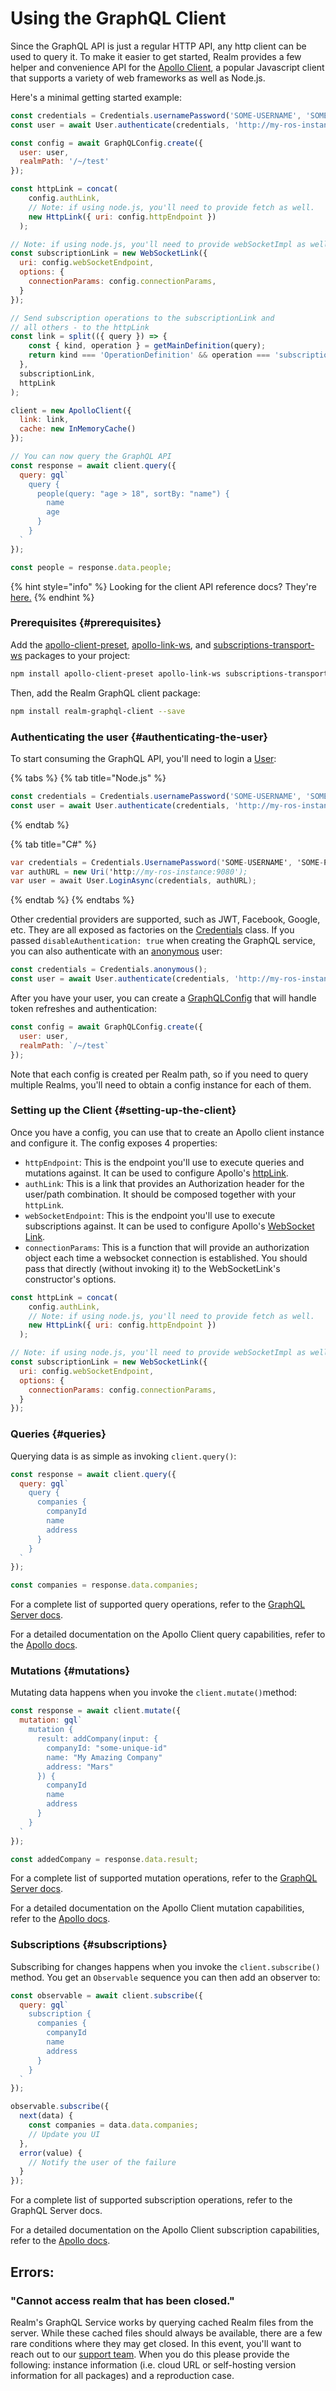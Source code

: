 # Using the GraphQL Client

Since the GraphQL API is just a regular HTTP API, any http client can be used to query it. To make it easier to get started, Realm provides a few helper and convenience API for the [Apollo Client](https://www.apollographql.com/client), a popular Javascript client that supports a variety of web frameworks as well as Node.js.

Here's a minimal getting started example:

```javascript
const credentials = Credentials.usernamePassword('SOME-USERNAME', 'SOME-PASSWORD');
const user = await User.authenticate(credentials, 'http://my-ros-instance:9080');

const config = await GraphQLConfig.create({ 
  user: user,
  realmPath: '/~/test'
});

const httpLink = concat(
    config.authLink,
    // Note: if using node.js, you'll need to provide fetch as well.
    new HttpLink({ uri: config.httpEndpoint })
  );

// Note: if using node.js, you'll need to provide webSocketImpl as well.
const subscriptionLink = new WebSocketLink({
  uri: config.webSocketEndpoint,
  options: {
    connectionParams: config.connectionParams,
  }
});

// Send subscription operations to the subscriptionLink and
// all others - to the httpLink
const link = split(({ query }) => {
    const { kind, operation } = getMainDefinition(query);
    return kind === 'OperationDefinition' && operation === 'subscription';
  },
  subscriptionLink,
  httpLink
);

client = new ApolloClient({
  link: link,
  cache: new InMemoryCache()
});

// You can now query the GraphQL API
const response = await client.query({
  query: gql`
    query {
      people(query: "age > 18", sortBy: "name") {
        name
        age
      }
    }
  `
});

const people = response.data.people;
```

{% hint style="info" %}
Looking for the client API reference docs? They're [here.](https://realm.io/docs/realm-object-server/latest/api/graphql/)
{% endhint %}

### Prerequisites {#prerequisites}

Add the [apollo-client-preset](https://www.npmjs.com/package/apollo-client-preset), [apollo-link-ws](https://www.npmjs.com/package/apollo-link-ws), and [subscriptions-transport-ws](https://www.npmjs.com/package/subscriptions-transport-ws) packages to your project:

```bash
npm install apollo-client-preset apollo-link-ws subscriptions-transport-ws --save
```

Then, add the Realm GraphQL client package:

```bash
npm install realm-graphql-client --save
```

### Authenticating the user  {#authenticating-the-user}

To start consuming the GraphQL API, you'll need to login a [User](file:///Users/matt/Documents/GitHub/realm.io/source/en/docs/realm-object-server/2.0/api/graphql/classes/user.html):

{% tabs %}
{% tab title="Node.js" %}
```javascript
const credentials = Credentials.usernamePassword('SOME-USERNAME', 'SOME-PASSWORD');
const user = await User.authenticate(credentials, 'http://my-ros-instance:9080');
```
{% endtab %}

{% tab title="C\#" %}
```csharp
var credentials = Credentials.UsernamePassword('SOME-USERNAME', 'SOME-PASSWORD' createUser: false);
var authURL = new Uri('http://my-ros-instance:9080');
var user = await User.LoginAsync(credentials, authURL);
```
{% endtab %}
{% endtabs %}

Other credential providers are supported, such as JWT, Facebook, Google, etc. They are all exposed as factories on the [Credentials](file:///Users/matt/Documents/GitHub/realm.io/source/en/docs/realm-object-server/2.0/api/graphql/classes/credentials.html) class. If you passed `disableAuthentication: true` when creating the GraphQL service, you can also authenticate with an [anonymous](https://docs.realm.io/platform/v/3.x/self-hosted/develop/integration/api/graphql/classes/credentials.html#anonymous) user:

```javascript
const credentials = Credentials.anonymous();
const user = await User.authenticate(credentials, 'http://my-ros-instance:9080');
```

After you have your user, you can create a [GraphQLConfig](file:///Users/matt/Documents/GitHub/realm.io/source/en/docs/realm-object-server/2.0/api/graphql/classes/graphqlconfig.html) that will handle token refreshes and authentication:

```javascript
const config = await GraphQLConfig.create({ 
  user: user,
  realmPath: `/~/test`
});
```

Note that each config is created per Realm path, so if you need to query multiple Realms, you'll need to obtain a config instance for each of them.

### Setting up the Client {#setting-up-the-client}

Once you have a config, you can use that to create an Apollo client instance and configure it. The config exposes 4 properties:

* `httpEndpoint`: This is the endpoint you'll use to execute queries and mutations against. It can be used to configure Apollo's [httpLink](https://www.apollographql.com/docs/link/links/http.html).
* `authLink`: This is a link that provides an Authorization header for the user/path combination. It should be composed together with your `httpLink`.
* `webSocketEndpoint`: This is the endpoint you'll use to execute subscriptions against. It can be used to configure Apollo's [WebSocket Link](https://www.apollographql.com/docs/link/links/ws.html).
* `connectionParams`: This is a function that will provide an authorization object each time a websocket connection is established. You should pass that directly \(without invoking it\) to the WebSocketLink's constructor's options.

```javascript
const httpLink = concat(
    config.authLink,
    // Note: if using node.js, you'll need to provide fetch as well.
    new HttpLink({ uri: config.httpEndpoint })
  );

// Note: if using node.js, you'll need to provide webSocketImpl as well.
const subscriptionLink = new WebSocketLink({
  uri: config.webSocketEndpoint,
  options: {
    connectionParams: config.connectionParams,
  }
});
```

### Queries {#queries}

Querying data is as simple as invoking `client.query()`:

```javascript
const response = await client.query({
  query: gql`
    query {
      companies {
        companyId
        name
        address
      }
    }
  `
});

const companies = response.data.companies;
```

For a complete list of supported query operations, refer to the [GraphQL Server docs](https://docs.realm.io/platform/v/3.x/self-hosted/develop/integration/web-integration#query).

For a detailed documentation on the Apollo Client query capabilities, refer to the [Apollo docs](https://www.apollographql.com/docs/angular/basics/queries.html).

### Mutations {#mutations}

Mutating data happens when you invoke the `client.mutate()`method:

```javascript
const response = await client.mutate({
  mutation: gql`
    mutation {
      result: addCompany(input: {
        companyId: "some-unique-id"
        name: "My Amazing Company"
        address: "Mars"
      }) {
        companyId
        name
        address
      }
    }
  `
});

const addedCompany = response.data.result;
```

For a complete list of supported mutation operations, refer to the [GraphQL Server docs](https://docs.realm.io/platform/v/3.x/self-hosted/develop/integration/web-integration#mutation).

For a detailed documentation on the Apollo Client mutation capabilities, refer to the [Apollo docs](https://www.apollographql.com/docs/angular/basics/mutations.html).

### Subscriptions {#subscriptions}

Subscribing for changes happens when you invoke the `client.subscribe()` method. You get an `Observable` sequence you can then add an observer to:

```javascript
const observable = await client.subscribe({
  query: gql`
    subscription {
      companies {
        companyId
        name
        address
      }
    }
  `
});

observable.subscribe({
  next(data) {
    const companies = data.data.companies;
    // Update you UI
  },
  error(value) {
    // Notify the user of the failure
  }
});
```

For a complete list of supported subscription operations, refer to the GraphQL Server docs.

For a detailed documentation on the Apollo Client subscription capabilities, refer to the [Apollo docs](https://www.apollographql.com/docs/angular/features/subscriptions.html).

## Errors: 

### "Cannot access realm that has been closed."

Realm's GraphQL Service works by querying cached Realm files from the server. While these cached files should always be available, there are a few rare conditions where they may get closed. In this event, you'll want to reach out to our [support team](https://support.realm.io).  When you do this please provide the following: instance information \(i.e. cloud URL or self-hosting version information for all packages\) and a reproduction case.

